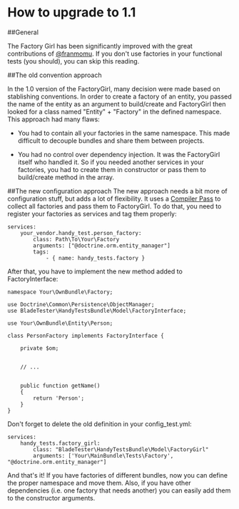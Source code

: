 How to upgrade to 1.1
=====================


##General

The Factory Girl has been significantly improved with the great contributions of [@franmomu][franmomu]. If you don't use factories in your functional tests (you should), you can skip this reading.


##The old convention approach

In the 1.0 version of the FactoryGirl, many decision were made based on stablishing conventions. In order to create a factory of an entity, you passed the name of the entity as an argument to build/create and FactoryGirl then looked for a class named "Entity" + "Factory" in the defined namespace. This approach had many flaws:

- You had to contain all your factories in the same namespace. This made difficult to decouple bundles and share them between projects.

- You had no control over dependency injection. It was the FactoryGirl itself who handled it. So if you needed another services in your factories, you had to create them in constructor or pass them to build/create method in the array.


##The new configuration approach
The new approach needs a bit more of configuration stuff, but adds a lot of flexibility. It uses a [Compiler Pass][compiler_pass] to collect all factories and pass them to FactoryGirl. To do that, you need to register your factories as services and tag them properly:


    services:
        your_vendor.handy_test.person_factory:
            class: Path\To\Your\Factory
            arguments: ["@doctrine.orm.entity_manager"]
            tags:
                - { name: handy_tests.factory }


After that, you have to implement the new method added to FactoryInterface:


    namespace Your\OwnBundle\Factory;

    use Doctrine\Common\Persistence\ObjectManager;
    use BladeTester\HandyTestsBundle\Model\FactoryInterface;

    use Your\OwnBundle\Entity\Person;

    class PersonFactory implements FactoryInterface {

        private $om;


        // ...


        public function getName()
        {
            return 'Person';
        }
    }


Don't forget to delete the old definition in your config_test.yml:

    services:
        handy_tests.factory_girl:
            class: "BladeTester\HandyTestsBundle\Model\FactoryGirl"
            arguments: ['Your\MainBundle\Tests\Factory', "@doctrine.orm.entity_manager"]


And that's it! If you have factories of different bundles, now you can define the proper namespace and move them. Also, if you have other dependencies (i.e. one factory that needs another) you can easily add them to the constructor arguments.



[franmomu]: https://github.com/franmomu
[compiler_pass]: http://symfony.com/doc/current/cookbook/service_container/compiler_passes.html
